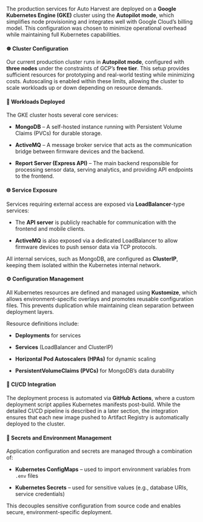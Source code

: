 The production services for Auto Harvest are deployed on a **Google Kubernetes Engine (GKE)** cluster using the **Autopilot mode**, which simplifies node provisioning and integrates well with Google Cloud’s billing model. This configuration was chosen to minimize operational overhead while maintaining full Kubernetes capabilities.

#### ☸️ Cluster Configuration

Our current production cluster runs in **Autopilot mode**, configured with **three nodes** under the constraints of GCP’s **free tier**. This setup provides sufficient resources for prototyping and real-world testing while minimizing costs. Autoscaling is enabled within these limits, allowing the cluster to scale workloads up or down depending on resource demands.

#### 🧩 Workloads Deployed

The GKE cluster hosts several core services:

- **MongoDB** – A self-hosted instance running with Persistent Volume Claims (PVCs) for durable storage.
    
- **ActiveMQ** – A message broker service that acts as the communication bridge between firmware devices and the backend.
    
- **Report Server (Express API)** – The main backend responsible for processing sensor data, serving analytics, and providing API endpoints to the frontend.
    

#### 🌐 Service Exposure

Services requiring external access are exposed via **LoadBalancer**-type services:

- The **API server** is publicly reachable for communication with the frontend and mobile clients.
    
- **ActiveMQ** is also exposed via a dedicated LoadBalancer to allow firmware devices to push sensor data via TCP protocols.
    

All internal services, such as MongoDB, are configured as **ClusterIP**, keeping them isolated within the Kubernetes internal network.

#### ⚙️ Configuration Management

All Kubernetes resources are defined and managed using **Kustomize**, which allows environment-specific overlays and promotes reusable configuration files. This prevents duplication while maintaining clean separation between deployment layers.

Resource definitions include:

- **Deployments** for services
    
- **Services** (LoadBalancer and ClusterIP)
    
- **Horizontal Pod Autoscalers (HPAs)** for dynamic scaling
    
- **PersistentVolumeClaims (PVCs)** for MongoDB’s data durability
    

#### 🔁 CI/CD Integration

The deployment process is automated via **GitHub Actions**, where a custom deployment script applies Kubernetes manifests post-build. While the detailed CI/CD pipeline is described in a later section, the integration ensures that each new image pushed to Artifact Registry is automatically deployed to the cluster.

#### 🔐 Secrets and Environment Management

Application configuration and secrets are managed through a combination of:

- **Kubernetes ConfigMaps** – used to import environment variables from `.env` files
    
- **Kubernetes Secrets** – used for sensitive values (e.g., database URIs, service credentials)
    

This decouples sensitive configuration from source code and enables secure, environment-specific deployment.